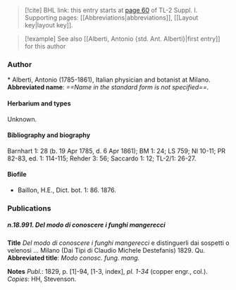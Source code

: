 > [!cite] BHL link: this entry starts at [page 60](https://www.biodiversitylibrary.org/page/33264787) of TL-2 Suppl. I.
> Supporting pages: [[Abbreviations|abbreviations]], [[Layout key|layout key]].

> [!example] See also [[Alberti, Antonio {std. Ant. Alberti}|first entry]] for this author

### Author

\* Alberti, Antonio (1785-1861), Italian physician and botanist at Milano. 
**Abbreviated name**: *==Name in the standard form is not specified==.*

#### Herbarium and types

Unknown.

#### Bibliography and biography

Barnhart 1: 28 (b. 19 Apr 1785, d. 6 Apr 1861); BM 1: 24; LS 759; NI 10-11; PR 82-83, ed. 1: 114-115; Rehder 3: 56; Saccardo 1: 12; TL-2/1: 26-27.

#### Biofile

- Baillon, H.E., Dict. bot. 1: 86. 1876.

### Publications

##### n.18.991. Del modo di conoscere i funghi mangerecci

**Title**
*Del modo di conoscere i funghi mangerecci* e distinguerli dai sospetti o velenosi ... Milano (Dai Tipi di Claudio Michele Destefanis) 1829. Qu.
**Abbreviated title**: *Modo conosc. fung. mang.*

**Notes**
*Publ*.: 1829, p. \[1\]-94, \[1-3, index\], *pl. 1-34* (copper engr., col.). *Copies*: HH, Stevenson.

